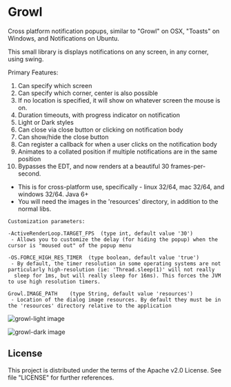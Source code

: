 Growl
=====

Cross platform notification popups, similar to "Growl" on OSX, "Toasts" on Windows, and Notifications on Ubuntu.

This small library is displays notifications on any screen, in any corner, using swing.

Primary Features:

1. Can specify which screen 
2. Can specify which corner, center is also possible
3. If no location is specified, it will show on whatever screen the mouse is on.
4. Duration timeouts, with progress indicator on notification
5. Light or Dark styles
6. Can close via close button or clicking on notification body
7. Can show/hide the close button
8. Can register a callback for when a user clicks on the notification body
9. Animates to a collated position if multiple notifications are in the same position
10. Bypasses the EDT, and now renders at a beautiful 30 frames-per-second.


- This is for cross-platform use, specifically - linux 32/64, mac 32/64, and windows 32/64. Java 6+
- You will need the images in the 'resources' directory, in addition to the normal libs.

```
Customization parameters:

-ActiveRenderLoop.TARGET_FPS  (type int, default value '30')
 - Allows you to customize the delay (for hiding the popup) when the cursor is "moused out" of the popup menu

-OS.FORCE_HIGH_RES_TIMER  (type boolean, default value 'true')
 - By default, the timer resolution in some operating systems are not particularly high-resolution (ie: 'Thread.sleep(1)' will not really
  sleep for 1ms, but will really sleep for 16ms). This forces the JVM to use high resolution timers.

Growl.IMAGE_PATH    (type String, default value 'resources')
 - Location of the dialog image resources. By default they must be in the 'resources' directory relative to the application
```

![growl-light image](https://raw.githubusercontent.com/dorkbox/Growl/master/growl-light.png)

![growl-dark image](https://raw.githubusercontent.com/dorkbox/Growl/master/growl-dark.png)


<h2>License</h2>

This project is distributed under the terms of the Apache v2.0 License. See file "LICENSE" for further references.
